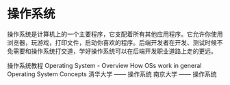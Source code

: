 # 操作系统

操作系统是计算机上的一个主要程序，它支配着所有其他应用程序。它允许你使用浏览器，玩游戏，打印文件，启动你喜欢的程序。后端开发者在开发、测试时候不免需要和操作系统打交道，学好操作系统可以在后端开发职业道路上走的更远。


<BadgeLink colorScheme='yellow' badgeText='Read' href='https://edu.gcfglobal.org/en/tr_zh-cn-computer-basics/-operating-systems/1/'>操作系统教程</BadgeLink>
<BadgeLink colorScheme='yellow' badgeText='Read' href='https://www.tutorialspoint.com/operating_system/os_overview.htm'>Operating System - Overview</BadgeLink>
<BadgeLink colorScheme='yellow' badgeText='Read' href='https://infinite.education/view/how_oss_work_in_general'>How OSs work in general</BadgeLink>
<BadgeLink colorScheme='yellow' badgeText='Read' href='https://codex.cs.yale.edu/avi/os-book/OS10/index.html'>Operating System Concepts</BadgeLink>
<BadgeLink badgeText='Watch' href='https://www.xuetangx.com/course/THU08091000267/5883104'>清华大学 —— 操作系统</BadgeLink>
<BadgeLink badgeText='Watch' href='https://www.bilibili.com/video/BV1N741177F5/?p=2&spm_id_from=pageDriver'>南京大学 —— 操作系统</BadgeLink>